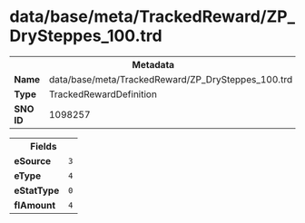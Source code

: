 <h1>data/base/meta/TrackedReward/ZP_DrySteppes_100.trd</h1><table><tr><th colspan="100%">Metadata</th></tr><tr><td><b>Name</b></td><td>data/base/meta/TrackedReward/ZP_DrySteppes_100.trd</td></tr><tr><td><b>Type</b></td><td>TrackedRewardDefinition</td></tr><tr><td><b>SNO ID</b></td><td>1098257</td></tr></table>

<table><tr><th colspan="100%">Fields</th></tr><tr><td><b>eSource</b></td><td><code>3</code></td></tr><tr><td><b>eType</b></td><td><code>4</code></td></tr><tr><td><b>eStatType</b></td><td><code>0</code></td></tr><tr><td><b>flAmount</b></td><td><code>4</code></td></tr></table>

